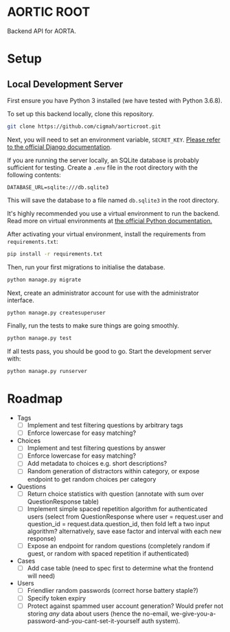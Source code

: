 # AORTIC ROOT

Backend API for AORTA.

# Setup

## Local Development Server

First ensure you have Python 3 installed (we have tested with Python 3.6.8).

To set up this backend locally, clone this repository.

```sh
git clone https://github.com/cigmah/aorticroot.git
```

Next, you will need to set an environment variable, `SECRET_KEY`. 
[Please refer to the official Django documentation](https://docs.djangoproject.com/en/2.2/ref/settings/#secret-key). 

If you are running the server locally, an SQLite database is probably sufficient
for testing. Create a `.env` file in the root directory with the following
contents:

``` 
DATABASE_URL=sqlite:///db.sqlite3
```

This will save the database to a file named `db.sqlite3` in the root directory.

It's highly recommended you use a virtual environment to run the backend. 
Read more on virtual environments at [the official Python
documentation.](https://docs.python.org/3.6/tutorial/venv.html)

After activating your virtual environment, install the requirements from `requirements.txt`:

```sh
pip install -r requirements.txt
```

Then, run your first migrations to initialise the database.

``` sh
python manage.py migrate
```

Next, create an administrator account for use with the administrator interface.

``` sh
python manage.py createsuperuser
```

Finally, run the tests to make sure things are going smoothly.

``` sh
python manage.py test
```

If all tests pass, you should be good to go. Start the development server with:

``` sh
python manage.py runserver
```

# Roadmap

- Tags
  - [ ] Implement and test filtering questions by arbitrary tags
  - [ ] Enforce lowercase for easy matching?
- Choices
  - [ ] Implement and test filtering questions by answer
  - [ ] Enforce lowercase for easy matching?
  - [ ] Add metadata to choices e.g. short descriptions?
  - [ ] Random generation of distractors within category, or expose endpoint to
        get random choices per category
- Questions
  - [ ] Return choice statistics with question (annotate with sum over
        QuestionResponse table)
  - [ ] Implement simple spaced repetition algorithm for authenticated users
        (select from QuestionResponse where user = request.user and question_id
        = request.data.question_id, then fold left a two input algorithm?
        alternatively, save ease factor and interval with each new response)
  - [ ] Expose an endpoint for random questions (completely random if guest, or
        random with spaced repetition if authenticated)
- Cases
  - [ ] Add case table (need to spec first to determine what the frontend will need)
- Users
  - [ ] Friendlier random passwords (correct horse battery staple?)
  - [ ] Specify token expiry
  - [ ] Protect against spammed user account generation? Would prefer not
        storing *any* data about users (hence the no-email,
        we-give-you-a-password-and-you-cant-set-it-yourself auth system). 
